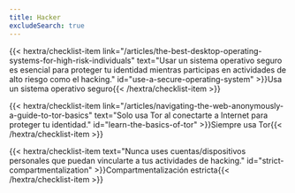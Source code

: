 ```yaml
---
title: Hacker
excludeSearch: true
---
```

{{< hextra/checklist-item link="/articles/the-best-desktop-operating-systems-for-high-risk-individuals" text="Usar un sistema operativo seguro es esencial para proteger tu identidad mientras participas en actividades de alto riesgo como el hacking." id="use-a-secure-operating-system" >}}Usa un sistema operativo seguro{{< /hextra/checklist-item >}}

{{< hextra/checklist-item link="/articles/navigating-the-web-anonymously-a-guide-to-tor-basics" text="Solo usa Tor al conectarte a Internet para proteger tu identidad." id="learn-the-basics-of-tor" >}}Siempre usa Tor{{< /hextra/checklist-item >}}

{{< hextra/checklist-item text="Nunca uses cuentas/dispositivos personales que puedan vincularte a tus actividades de hacking." id="strict-compartmentalization" >}}Compartmentalización estricta{{< /hextra/checklist-item >}}
